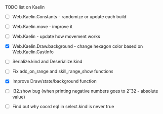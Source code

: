 TODO list on Kaelin

- [ ] Web.Kaelin.Constants - randomize or update each build

- [ ] Web.Kaelin.move - improve it 

- [ ] Web.Kaelin - update how movement works 

- [X] Web.Kaelin.Draw.background - change hexagon color based on Web.Kaelin.CastInfo

- [ ] Serialize.kind and Deserialize.kind

- [ ] Fix add_on_range and skill_range_show functions

- [X] Improve Draw/state/background function

- [ ] I32.show bug (when printing negative numbers goes to 2ˆ32 - absolute value) 

- [ ] Find out why coord eql in select.kind is never true
